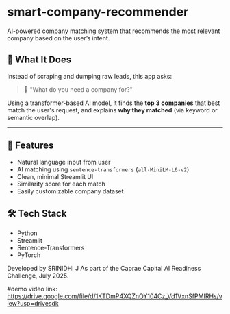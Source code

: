 # smart-company-recommender
 AI-powered company  matching system that recommends the most relevant company based on the user’s intent.
 
## 🚀 What It Does

Instead of scraping and dumping raw leads, this app asks:

> 📝 "What do you need a company for?"

Using a transformer-based AI model, it finds the **top 3 companies** that best match the user's request, and explains **why they matched** (via keyword or semantic overlap).

---

## 🧠 Features

- Natural language input from user
- AI matching using `sentence-transformers` (`all-MiniLM-L6-v2`)
- Clean, minimal Streamlit UI
- Similarity score for each match
- Easily customizable company dataset


## 🛠️ Tech Stack

- Python
- Streamlit
- Sentence-Transformers
- PyTorch

Developed by SRINIDHI J
As part of the Caprae Capital AI Readiness Challenge, July 2025.

#demo video link:
https://drive.google.com/file/d/1KTDmP4XQZnOY104Cz_Vd1VxnSfPMIRHs/view?usp=drivesdk
